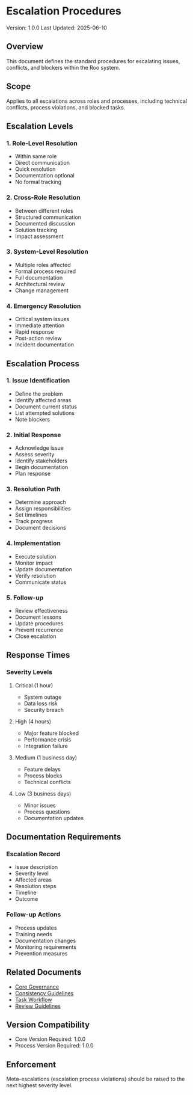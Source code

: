 # Escalation Procedures
Version: 1.0.0
Last Updated: 2025-06-10

## Overview
This document defines the standard procedures for escalating issues, conflicts, and blockers within the Roo system.

## Scope
Applies to all escalations across roles and processes, including technical conflicts, process violations, and blocked tasks.

## Escalation Levels

### 1. Role-Level Resolution
- Within same role
- Direct communication
- Quick resolution
- Documentation optional
- No formal tracking

### 2. Cross-Role Resolution
- Between different roles
- Structured communication
- Documented discussion
- Solution tracking
- Impact assessment

### 3. System-Level Resolution
- Multiple roles affected
- Formal process required
- Full documentation
- Architectural review
- Change management

### 4. Emergency Resolution
- Critical system issues
- Immediate attention
- Rapid response
- Post-action review
- Incident documentation

## Escalation Process

### 1. Issue Identification
- Define the problem
- Identify affected areas
- Document current status
- List attempted solutions
- Note blockers

### 2. Initial Response
- Acknowledge issue
- Assess severity
- Identify stakeholders
- Begin documentation
- Plan response

### 3. Resolution Path
- Determine approach
- Assign responsibilities
- Set timelines
- Track progress
- Document decisions

### 4. Implementation
- Execute solution
- Monitor impact
- Update documentation
- Verify resolution
- Communicate status

### 5. Follow-up
- Review effectiveness
- Document lessons
- Update procedures
- Prevent recurrence
- Close escalation

## Response Times

### Severity Levels
1. Critical (1 hour)
   - System outage
   - Data loss risk
   - Security breach

2. High (4 hours)
   - Major feature blocked
   - Performance crisis
   - Integration failure

3. Medium (1 business day)
   - Feature delays
   - Process blocks
   - Technical conflicts

4. Low (3 business days)
   - Minor issues
   - Process questions
   - Documentation updates

## Documentation Requirements

### Escalation Record
- Issue description
- Severity level
- Affected areas
- Resolution steps
- Timeline
- Outcome

### Follow-up Actions
- Process updates
- Training needs
- Documentation changes
- Monitoring requirements
- Prevention measures

## Related Documents
- [Core Governance](../../core/governance.md)
- [Consistency Guidelines](../../core/consistency.md)
- [Task Workflow](../task-lifecycle/workflow.md)
- [Review Guidelines](../review-process/guidelines.md)

## Version Compatibility
- Core Version Required: 1.0.0
- Process Version Required: 1.0.0

## Enforcement
Meta-escalations (escalation process violations) should be raised to the next highest severity level.
